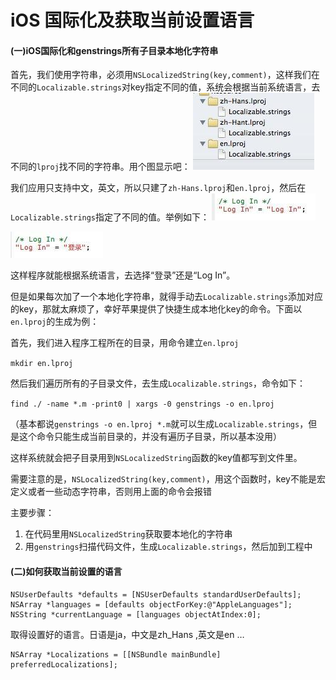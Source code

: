 # iOS 国际化及获取当前设置语言

#### (一)iOS国际化和genstrings所有子目录本地化字符串

首先，我们使用字符串，必须用`NSLocalizedString(key,comment)`，这样我们在不同的`Localizable.strings`对key指定不同的值，系统会根据当前系统语言，去不同的`lproj`找不同的字符串。用个图显示吧：
![](./images/ls-01.jpg)

我们应用只支持中文，英文，所以只建了`zh-Hans.lproj`和`en.lproj`，然后在`Localizable.strings`指定了不同的值。举例如下：
![](./images/ls-02.jpg)

![](./images/ls-03.jpg)

这样程序就能根据系统语言，去选择“登录”还是“Log In”。

但是如果每次加了一个本地化字符串，就得手动去`Localizable.strings`添加对应的key，那就太麻烦了，幸好苹果提供了快捷生成本地化key的命令。下面以`en.lproj`的生成为例：

首先，我们进入程序工程所在的目录，用命令建立`en.lproj`

`mkdir en.lproj`

然后我们遍历所有的子目录文件，去生成`Localizable.strings`，命令如下：

`find ./ -name *.m -print0 | xargs -0 genstrings -o en.lproj`

（基本都说`genstrings -o en.lproj *.m`就可以生成`Localizable.strings`，但是这个命令只能生成当前目录的，并没有遍历子目录，所以基本没用）

这样系统就会把子目录用到`NSLocalizedString`函数的key值都写到文件里。

需要注意的是，`NSLocalizedString(key,comment)`，用这个函数时，key不能是宏定义或者一些动态字符串，否则用上面的命令会报错

主要步骤：

1. 在代码里用`NSLocalizedString`获取要本地化的字符串
2. 用`genstrings`扫描代码文件，生成`Localizable.strings`，然后加到工程中

#### (二)如何获取当前设置的语言

```
NSUserDefaults *defaults = [NSUserDefaults standardUserDefaults];
NSArray *languages = [defaults objectForKey:@"AppleLanguages"];
NSString *currentLanguage = [languages objectAtIndex:0];
```

取得设置好的语言。日语是ja，中文是zh_Hans ,英文是en …

```
NSArray *Localizations = [[NSBundle mainBundle] preferredLocalizations];
```

